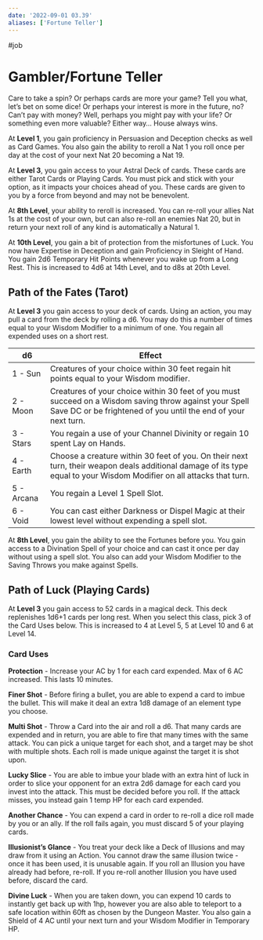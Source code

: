 ```yaml
---
date: '2022-09-01 03.39'
aliases: ['Fortune Teller']
---
```


#job

# Gambler/Fortune Teller

Care to take a spin? Or perhaps cards are more your game? Tell you what, let’s bet on some dice! Or perhaps your interest is more in the future, no? Can’t pay with money? Well, perhaps you might pay with your life? Or something even more valuable? Either way… House always wins.

At **Level 1**, you gain proficiency in Persuasion and Deception checks as well as Card Games. You also gain the ability to reroll a Nat 1 you roll once per day at the cost of your next Nat 20 becoming a Nat 19.

At **Level 3**, you gain access to your Astral Deck of cards. These cards are either Tarot Cards or Playing Cards. You must pick and stick with your option, as it impacts your choices ahead of you. These cards are given to you by a force from beyond and may not be benevolent.

At **8th Level**, your ability to reroll is increased. You can re-roll your allies Nat 1s at the cost of your own, but can also re-roll an enemies Nat 20, but in return your next roll of any kind is automatically a Natural 1.

At **10th Level**, you gain a bit of protection from the misfortunes of Luck. You now have Expertise in Deception and gain Proficiency in Sleight of Hand. You gain 2d6 Temporary Hit Points whenever you wake up from a Long Rest. This is increased to 4d6 at 14th Level, and to d8s at 20th Level.

## Path of the Fates (Tarot)

At **Level 3** you gain access to your deck of cards. Using an action, you may pull a card from the deck by rolling a d6. You may do this a number of times equal to your Wisdom Modifier to a minimum of one. You regain all expended uses on a short rest.

| d6  | Effect |
| --- | ------ |
|1 - Sun|Creatures of your choice within 30 feet regain hit points equal to your Wisdom modifier.|
|2 - Moon|Creatures of your choice within 30 feet of you must succeed on a Wisdom saving throw against your Spell Save DC or be frightened of you until the end of your next turn.
|3 - Stars|You regain a use of your Channel Divinity or regain 10 spent Lay on Hands.
|4 - Earth|Choose a creature within 30 feet of you. On their next turn, their weapon deals additional damage of its type equal to your Wisdom Modifier on all attacks that turn.
|5 - Arcana|You regain a Level 1 Spell Slot.
|6 - Void|You can cast either Darkness or Dispel Magic at their lowest level without expending a spell slot.

At **8th Level**, you gain the ability to see the Fortunes before you. You gain access to a Divination Spell of your choice and can cast it once per day without using a spell slot. You also can add your Wisdom Modifier to the Saving Throws you make against Spells.

## Path of Luck (Playing Cards)

At **Level 3** you gain access to 52 cards in a magical deck. This deck replenishes 1d6+1 cards per long rest. When you select this class, pick 3 of the Card Uses below. This is increased to 4 at Level 5, 5 at Level 10 and 6 at Level 14.  

### Card Uses

**Protection** - Increase your AC by 1 for each card expended. Max of 6 AC increased. This lasts 10 minutes.  

**Finer Shot** - Before firing a bullet, you are able to expend a card to imbue the bullet. This will make it deal an extra 1d8 damage of an element type you choose.

**Multi Shot** - Throw a Card into the air and roll a d6. That many cards are expended and in return, you are able to fire that many times with the same attack. You can pick a unique target for each shot, and a target may be shot with multiple shots. Each roll is made unique against the target it is shot upon.

**Lucky Slice** - You are able to imbue your blade with an extra hint of luck in order to slice your opponent for an extra 2d6 damage for each card you invest into the attack. This must be decided before you roll. If the attack misses, you instead gain 1 temp HP for each card expended.

**Another Chance** - You can expend a card in order to re-roll a dice roll made by you or an ally. If the roll fails again, you must discard 5 of your playing cards.

**Illusionist’s Glance** - You treat your deck like a Deck of Illusions and may draw from it using an Action. You cannot draw the same illusion twice - once it has been used, it is unusable again. If you roll an Illusion you have already had before, re-roll. If you re-roll another Illusion you have used before, discard the card.

**Divine Luck** - When you are taken down, you can expend 10 cards to instantly get back up with 1hp, however you are also able to teleport to a safe location within 60ft as chosen by the Dungeon Master. You also gain a Shield of 4 AC until your next turn and your Wisdom Modifier in Temporary HP.